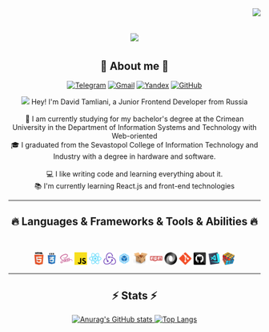 <img align="right" src="https://visitor-badge.laobi.icu/badge?page_id=grecha2003.grecha2003">

<h1 align="center">
  <a href="https://git.io/typing-svg">
    <img src="https://readme-typing-svg.herokuapp.com/?color=DD6387&lines=Hey+There!+👋;I'm+grechaDev...;Nice+to+meet+you!&center=true&size=30">
  </a>
</h1>
 
<h2 align="center">🌼 About me 🌼</h2>
<span align="center">

[![Telegram](https://img.shields.io/badge/-telegram-090909?style=flat&logo=telegram&logoColor=27A0D9)](https://t.me/david1942)
[![Gmail](https://img.shields.io/badge/-krupa9812@gmail.com-090909?&logo=gmail&style=flat?logoColor=27A0D9&link=mailto:krupa9812@gmail.com)](mailto:krupa9812@gmail.com)
[![Yandex](https://img.shields.io/badge/-📫davidtamliani@yandex.ru-090909?&lstyle=flat?logoColor=27A0D9&link=mailto:davidtamliani@yandex.ru)](mailto:davidtamliani@yandex.ru)
[![GitHub](https://img.shields.io/badge/-github-090909?&logo=github&style=flat?logoColor=27A0D9&link=https://github.com/grecha2003)](https://github.com/grecha2003)

</span>
<p align="center">
  <img src="https://emojis.slackmojis.com/emojis/images/1531849430/4246/blob-sunglasses.gif?1531849430" width="18"/> Hey! I'm David Tamliani, a Junior Frontend Developer from Russia
	</br>
	</br>
  🔬 I am currently studying for my bachelor's degree at the Crimean University in the Department of Information Systems and Technology with Web-oriented
  </br>
  🎓 I graduated from the Sevastopol College of Information Technology and Industry with a degree in hardware and software.
  </br>
	</br>
  💻 I like writing code and learning everything about it.
  <br>
  📚 I'm currently learning React.js and front-end technologies
  <br>
</p>

<hr>
<h2 align="center">🔥 Languages & Frameworks & Tools & Abilities 🔥</h2>
<br>
<span align="center">

<code><img title="HTML5" height="25" src="images/html5.svg"></code>
<code><img title="CSS" height="25" src="images/css.svg"></code>
<code><img title="SCSS" height="25" src="images/sass.svg"></code>
<code><img title="JavaScript" height="25" src="images/javascript.svg"></code>
<code><img title="React" height="25" src="images/react-original.svg"></code>
<code><img title="Redux" height="25" src="images/redux.svg"></code>
<code><img title="Webpack" height="25" src="images/webpack.svg"></code>
<code><img title="Parcel" height="25" src="images/parcel.png"></code>
<code><img title="npm" height="25" src="images/npm.svg"></code>
<code><img title="JSON" height="25" src="images/json.svg"></code>
<code><img title="Git" height="25" src="images/git-original.svg"></code>
<code><img title="GitHub" height="25" src="images/github.svg"></code>
<code><img title="VSCode" height="25" src="images/vscode.png"></code>
<code><img title="Problem Solving" height="25" src="images/problemSolving.png"></code>

</span>
<hr>

<h2 align="center">⚡ Stats ⚡</h2>
<span align="center">

[![Anurag's GitHub stats](https://github-readme-stats.vercel.app/api?username=grecha2003&show_icons=true&theme=dracula) ![Top Langs](https://github-readme-stats.vercel.app/api/top-langs/?username=grecha2003&layout=compact&theme=dracula&card_width=445)](https://github.com/anuraghazra/github-readme-stats)
</span>
</span>
